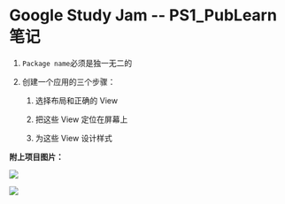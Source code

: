 # Google Study Jam -- PS1_PubLearn 笔记

1. `Package name`必须是独一无二的

2. 创建一个应用的三个步骤：

    1. 选择布局和正确的 View

    2. 把这些 View 定位在屏幕上

    3. 为这些 View 设计样式

**附上项目图片：**

![](http://cdn.studyjamscn.com/forum/201603/31/223609d8ts55qftqfqqs8t.png)

![](http://cdn.studyjamscn.com/forum/201603/31/223611f8id48iiqnqt2dxd.png)